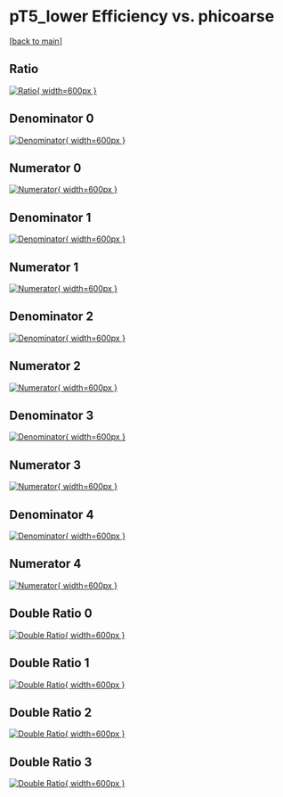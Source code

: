 # pT5_lower Efficiency vs. phicoarse

[[back to main](./)]



## Ratio

[![Ratio](../mtv/var/pT5_lower_vtr_11_0_eff_phicoarse.png){ width=600px }](../mtv/var/pT5_lower_vtr_11_0_eff_phicoarse.pdf)

## Denominator 0

[![Denominator](../mtv/den/pT5_lower_vtr_11_0_eff_phicoarse_den0.png){ width=600px }](../mtv/den/pT5_lower_vtr_11_0_eff_phicoarse_den0.pdf)

## Numerator 0

[![Numerator](../mtv/num/pT5_lower_vtr_11_0_eff_phicoarse_num0.png){ width=600px }](../mtv/num/pT5_lower_vtr_11_0_eff_phicoarse_num0.pdf)

## Denominator 1

[![Denominator](../mtv/den/pT5_lower_vtr_11_0_eff_phicoarse_den1.png){ width=600px }](../mtv/den/pT5_lower_vtr_11_0_eff_phicoarse_den1.pdf)

## Numerator 1

[![Numerator](../mtv/num/pT5_lower_vtr_11_0_eff_phicoarse_num1.png){ width=600px }](../mtv/num/pT5_lower_vtr_11_0_eff_phicoarse_num1.pdf)

## Denominator 2

[![Denominator](../mtv/den/pT5_lower_vtr_11_0_eff_phicoarse_den2.png){ width=600px }](../mtv/den/pT5_lower_vtr_11_0_eff_phicoarse_den2.pdf)

## Numerator 2

[![Numerator](../mtv/num/pT5_lower_vtr_11_0_eff_phicoarse_num2.png){ width=600px }](../mtv/num/pT5_lower_vtr_11_0_eff_phicoarse_num2.pdf)

## Denominator 3

[![Denominator](../mtv/den/pT5_lower_vtr_11_0_eff_phicoarse_den3.png){ width=600px }](../mtv/den/pT5_lower_vtr_11_0_eff_phicoarse_den3.pdf)

## Numerator 3

[![Numerator](../mtv/num/pT5_lower_vtr_11_0_eff_phicoarse_num3.png){ width=600px }](../mtv/num/pT5_lower_vtr_11_0_eff_phicoarse_num3.pdf)

## Denominator 4

[![Denominator](../mtv/den/pT5_lower_vtr_11_0_eff_phicoarse_den4.png){ width=600px }](../mtv/den/pT5_lower_vtr_11_0_eff_phicoarse_den4.pdf)

## Numerator 4

[![Numerator](../mtv/num/pT5_lower_vtr_11_0_eff_phicoarse_num4.png){ width=600px }](../mtv/num/pT5_lower_vtr_11_0_eff_phicoarse_num4.pdf)

## Double Ratio 0

[![Double Ratio](../mtv/ratio/pT5_lower_vtr_11_0_eff_phicoarse_ratio0.png){ width=600px }](../mtv/ratio/pT5_lower_vtr_11_0_eff_phicoarse_ratio0.pdf)

## Double Ratio 1

[![Double Ratio](../mtv/ratio/pT5_lower_vtr_11_0_eff_phicoarse_ratio1.png){ width=600px }](../mtv/ratio/pT5_lower_vtr_11_0_eff_phicoarse_ratio1.pdf)

## Double Ratio 2

[![Double Ratio](../mtv/ratio/pT5_lower_vtr_11_0_eff_phicoarse_ratio2.png){ width=600px }](../mtv/ratio/pT5_lower_vtr_11_0_eff_phicoarse_ratio2.pdf)

## Double Ratio 3

[![Double Ratio](../mtv/ratio/pT5_lower_vtr_11_0_eff_phicoarse_ratio3.png){ width=600px }](../mtv/ratio/pT5_lower_vtr_11_0_eff_phicoarse_ratio3.pdf)

